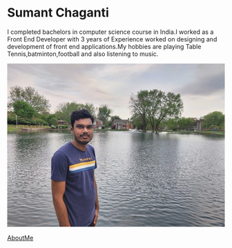 # Sumant Chaganti

I completed bachelors in computer science course in India.I worked as a Front End Developer with 3 years of Experience worked on designing and development of front end applications.My hobbies are playing Table Tennis,batminton,football and also listening to music.

![sumant](photos/sumant.jpg)


[AboutMe](https://github.com/sumant-15/assignment2-chaganti/blob/main/AboutMe.md)


